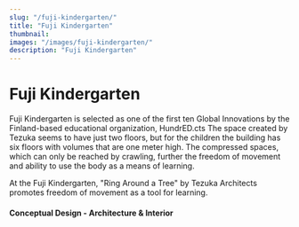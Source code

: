 ```yaml
---
slug: "/fuji-kindergarten/"
title: "Fuji Kindergarten"
thumbnail:
images: "/images/fuji-kindergarten/"
description: "Fuji Kindergarten"
---
```


# Fuji Kindergarten

Fuji Kindergarten is selected as one of the first ten Global Innovations by the Finland-based educational organization, HundrED.cts
The space created by Tezuka seems to have just two floors, but for the children the building has six floors with volumes that are one meter high. The compressed spaces, which can only be reached by crawling, further the freedom of movement and ability to use the body as a means of learning.

At the Fuji Kindergarten, "Ring Around a Tree" by Tezuka Architects promotes freedom of movement as a tool for learning.

#### Conceptual Design - Architecture & Interior

